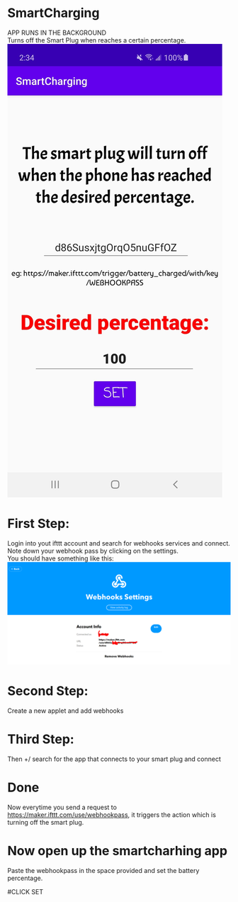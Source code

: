# SmartCharging
APP RUNS IN THE BACKGROUND \
Turns off the Smart Plug when reaches a certain percentage.\
<img src="./image.jpg" />

# First Step:
Login into yout ifttt account and search for webhooks services and connect.\
Note down your webhook pass by clicking on the settings. \
You should have something like this: \
<img src="./webhooks.jpg" />

# Second Step:
Create a new applet and add webhooks

# Third Step:
Then +/
search for the app that connects to your smart plug and connect

# Done
Now everytime you send a request to https://maker.ifttt.com/use/webhookpass, it triggers the action which is turning off the smart plug.

# Now open up the smartcharhing app
Paste the webhookpass in the space provided and set the battery percentage.

#CLICK SET
